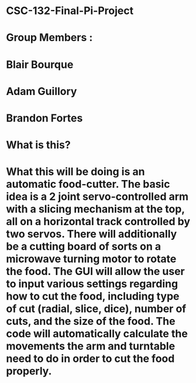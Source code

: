 # CSC-132-Final-Pi-Project

# Group Members :
# Blair Bourque
# Adam Guillory
# Brandon Fortes

# What is this?
# What this will be doing is an automatic food-cutter. The basic idea is a 2 joint servo-controlled arm with a slicing mechanism at the top, all on a horizontal track controlled by two servos. There will additionally be a cutting board of sorts on a microwave turning motor to rotate the food. The GUI will allow the user to input various settings regarding how to cut the food, including type of cut (radial, slice, dice), number of cuts, and the size of the food. The code will automatically calculate the movements the arm and turntable need to do in order to cut the food properly.